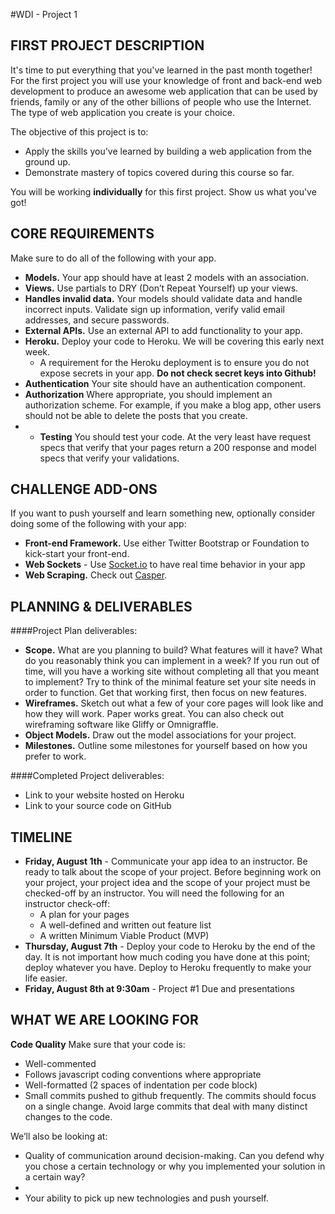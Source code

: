 #WDI - Project 1

## FIRST PROJECT DESCRIPTION

It's time to put everything that you've learned in the past month together! For the first project you will use your knowledge of front and back-end web development to produce an awesome web application that can be used by friends, family or any of the other billions of people who use the Internet. The type of web application you create is your choice.

The objective of this project is to:

* Apply the skills you've learned by building a web application from the ground up.
* Demonstrate mastery of topics covered during this course so far.

You will be working **individually** for this first project. Show us what you've got!

## CORE REQUIREMENTS
Make sure to do all of the following with your app.

* **Models.** Your app should have at least 2 models with an association.
* **Views.** Use partials to DRY (Don’t Repeat Yourself) up your views.
* **Handles invalid data.** Your models should validate data and handle incorrect inputs. Validate sign up information, verify valid email addresses, and secure passwords.
* **External APIs.** Use an external API to add functionality to your app.
* **Heroku.** Deploy your code to Heroku. We will be covering this early next week.
	* A requirement for the Heroku deployment is to ensure you do not expose secrets in your app.  __Do not check secret keys into Github!__
* **Authentication** Your site should have an authentication component.  
* **Authorization** Where appropriate, you should implement an authorization scheme.  For example, if you make a blog app, other users should not be able to delete the posts that you create.
* * **Testing** You should test your code.  At the very least have request specs that verify that your pages return a 200 response and model specs that verify your validations.

## CHALLENGE ADD-ONS
If you want to push yourself and learn something new, optionally consider doing some of the following with your app:

* **Front-end Framework.** Use either Twitter Bootstrap or Foundation to kick-start your front-end.
* **Web Sockets** - Use [Socket.io](http://socket.io/) to have real time behavior in your app
* **Web Scraping.** Check out [Casper](http://casperjs.org/).

## PLANNING & DELIVERABLES

####Project Plan deliverables:

* **Scope.** What are you planning to build? What features will it have? What do you reasonably think you can implement in a week?  If you run out of time, will you have a working site without completing all that you meant to implement?  Try to think of the minimal feature set your site needs in order to function.  Get that working first, then focus on new features.
* **Wireframes.** Sketch out what a few of your core pages will look like and how they will work. Paper works great. You can also check out wireframing software like Gliffy or Omnigraffle.
* **Object Models.** Draw out the model associations for your project.
* **Milestones.** Outline some milestones for yourself based on how you prefer to work.

####Completed Project deliverables:

* Link to your website hosted on Heroku
* Link to your source code on GitHub


## TIMELINE

* __Friday, August 1th__ - Communicate your app idea to an instructor. Be ready to talk about the scope of your project. Before beginning work on your project, your project idea and the scope of your project must be checked-off by an instructor.  You will need the following for an instructor check-off:
    - A plan for your pages
    - A well-defined and written out feature list 
    - A written Minimum Viable Product (MVP) 
* __Thursday, August 7th__ - Deploy your code to Heroku by the end of the day.  It is not important how much coding you have done at this point; deploy whatever you have.  Deploy to Heroku frequently to make your life easier.
* __Friday, August 8th at 9:30am__ - Project #1 Due and presentations 

## WHAT WE ARE LOOKING FOR
__Code Quality__ Make sure that your code is:

* Well-commented
* Follows javascript coding conventions where appropriate
* Well-formatted (2 spaces of indentation per code block)
* Small commits pushed to github frequently.  The commits should focus on a single change. Avoid large commits that deal with many distinct changes to the code.

We’ll also be looking at:

* Quality of communication around decision-making. Can you defend why you chose a certain technology or why you implemented your solution in a certain way?
* 
* Your ability to pick up new technologies and push yourself.